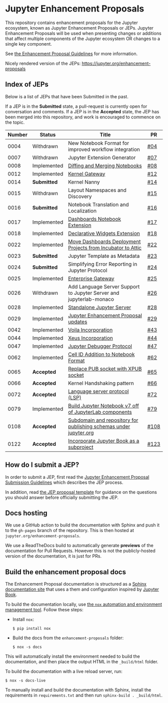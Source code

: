 # Jupyter Enhancement Proposals

This repository contains enhancement proposals for the Jupyter ecosystem, known as Jupyter Enhancement Proposals or JEPs. Jupyter Enhancement Proposals will be used when presenting changes or additions that affect multiple components of the Jupyter ecosystem OR changes to a single key component.

See [the Enhancement Proposal Guidelines](jupyter-enhancement-proposal-guidelines/jupyter-enhancement-proposal-guidelines.md)
for more information.

Nicely rendered version of the JEPs: <https://jupyter.org/enhancement-proposals>

## Index of JEPs

Below is a list of JEPs that have been Submitted in the past.

If a JEP is in the **Submitted** state, a pull-request is currently open for conversation and comments. If a JEP
is in the **Accepted** state, the JEP has been merged into this repository, and work is
encouraged to commence on the topic.

| Number | Status | Title | PR |
|--------|--------|-------|----|
| 0004   | Withdrawn | New Notebook Format for improved workflow integration | [#04](https://github.com/jupyter/enhancement-proposals/pull/4) |
| 0007   | Withdrawn | Jupyter Extension Generator | [#07](https://github.com/jupyter/enhancement-proposals/pull/07) |
| 0008 | Implemented | [Diffing and Merging Notebooks](08-notebook-diff/notebook-diff.md) | [#08](https://github.com/jupyter/enhancement-proposals/pull/08) |
| 0012 | Implemented | [Kernel Gateway](12-jupyter-kernel-gateway-incorporation/jupyter-kernel-gateway-incorporation.md) | [#12](https://github.com/jupyter/enhancement-proposals/pull/12) |
| 0014 | **Submitted** | Kernel Nanny | [#14](https://github.com/jupyter/enhancement-proposals/pull/14) |
| 0015 | Withdrawn | Layout Namespaces and Discovery | [#15](https://github.com/jupyter/enhancement-proposals/pull/15) |
| 0016 | **Submitted** | Notebook Translation and Localization | [#16](https://github.com/jupyter/enhancement-proposals/pull/16) |
| 0017 | Implemented | [Dashboards Notebook Extension](17-jupyter-dashboards-extension-incorporation/jupyter-dashboards-extension-incorporation.md) | [#17](https://github.com/jupyter/enhancement-proposals/pull/17) |
| 0018 | Implemented | [Declarative Widgets Extension](18-jupyter-declarativewidgets-incorporation/jupyter-declarativewidgets-extension-incorporation.md) | [#18](https://github.com/jupyter/enhancement-proposals/pull/18) |
| 0022 | Implemented | [Move Dashboards Deployment Projects from Incubator to Attic](22-jupyter-dashboards-deployment-attic/jupyter-dashboards-deployment-attic.md) | [#22](https://github.com/jupyter/enhancement-proposals/pull/22) |
| 0023 | **Submitted** | Jupyter Template as Metadata | [#23](https://github.com/jupyter/enhancement-proposals/pull/23) |
| 0024 | **Submitted** | Simplifying Error Reporting in Jupyter Protocol | [#24](https://github.com/jupyter/enhancement-proposals/pull/24) |
| 0025 | Implemented | [Enterprise Gateway](25-jupyter-enterprise-gateway-incorporation/jupyter-enterprise-gateway-incorporation.md) | [#25](https://github.com/jupyter/enhancement-proposals/pull/25) |
| 0026 | Withdrawn | Add Language Server Support to Jupyter Server and jupyterlab-monaco | [#26](https://github.com/jupyter/enhancement-proposals/pull/26) |
| 0028 | Implemented | [Standalone Jupyter Server](28-jupyter-server/jupyter-server.md) | [#28](https://github.com/jupyter/enhancement-proposals/pull/28) |
| 0029 | Implemented | [Jupyter Enhancement Proposal updates](29-jep-process/jep-process.md) | [#29](https://github.com/jupyter/enhancement-proposals/pull/29) |
| 0042 | Implemented | [Voila Incorporation](42-voila-incorporation/voila-incorporation.md) | [#43](https://github.com/jupyter/enhancement-proposals/pull/43) |
| 0044 | Implemented | [Xeus Incorporation](44-xeus-incorporation/xeus-incorporation.md) | [#44](https://github.com/jupyter/enhancement-proposals/pull/44) |
| 0047 | Implemented | [Jupyter Debugger Protocol](47-jupyter-debugger-protocol/jupyter-debugger-protocol.md) | [#47](https://github.com/jupyter/enhancement-proposals/pull/47) |
| 0062 | Implemented | [Cell ID Addition to Notebook Format](62-cell-id/cell-id.md) | [#62](https://github.com/jupyter/enhancement-proposals/pull/62) |
| 0065 | **Accepted** | [Replace PUB socket with XPUB socket](65-jupyter-xpub/jupyter-xpub.md) | [#65](https://github.com/jupyter/enhancement-proposals/pull/65) |
| 0066 | **Accepted** | Kernel Handshaking pattern[](66-jupyter-handshaking/jupyter-handshaking.md) | [#66](https://github.com/jupyter/enhancement-proposals/pull/66) |
| 0072 | **Accepted** | [Language server protocol (LSP)](72-language-server-protocol/language-server-protocol.md) | [#72](https://github.com/jupyter/enhancement-proposals/pull/72) |
| 0079 | Implemented | [Build Jupyter Notebook v7 off of JupyterLab components](79-notebook-v7/notebook-v7.md) | [#79](https://github.com/jupyter/enhancement-proposals/pull/79) |
| 0108 | **Accepted** | [Subdomain and repository for publishing schemas under jupyter.org](108-jupyter-subdomain-for-schemas/jupyter-subdomain-for-schemas.md) | [#108](https://github.com/jupyter/enhancement-proposals/pull/108) |
| 0122 | **Accepted** | [Incorporate Jupyter Book as a subproject](./122-jupyter-book-incorporation/jupyter-book-incorporation.md) | [#123](https://github.com/jupyter/enhancement-proposals/pull/123) |

## How do I submit a JEP?

In order to submit a JEP, first read the [Jupyter Enhancement Proposal Submission Guidelines](jupyter-enhancement-proposal-guidelines/jupyter-enhancement-proposal-guidelines.md) which describes the JEP process.

In addition, read
[the JEP proposal template](jupyter-enhancement-proposal-guidelines/JEP-TEMPLATE.md)
for guidance on the questions you should answer before officially submitting
the JEP.

## Docs hosting

We use a GitHub action to build the documentation with Sphinx and push it to the `gh-pages` branch of the repository.
This is then hosted at `jupyter.org/enhancement-proposals`.

We use a ReadTheDocs build to automatically generate **previews** of the documentation for Pull Requests.
However this is not the publicly-hosted version of the documentation, it is just for PRs.

## Build the enhancement proposal docs

The Enhancement Proposal documentation is structured as a [Sphinx documentation site](https://www.sphinx-doc.org/) that uses a them and configuration inspired by [Jupyter Book](https://jupyterbook.org).

To build the documentation locally, use [the `nox` automation and environment management tool](https://nox.thea.codes/).
Follow these steps:

- Install `nox`:

  ```console
  $ pip install nox
  ```
- Build the docs from the `enhancement-proposals` folder:

  ```console
  $ nox -s docs
  ```

This will automatically install the environment needed to build the documentation, and then place the output HTML in the `_build/html` folder.

To build the documentation with a live reload server, run:

```console
$ nox -s docs-live
```

To manually install and build the documentation with Sphinx, install the requirements in `requirements.txt` and then run `sphinx-build . _build/html`.
